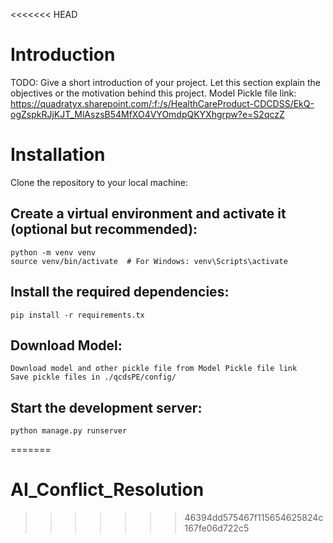 <<<<<<< HEAD
# Introduction 
TODO: Give a short introduction of your project. Let this section explain the objectives or the motivation behind this project. 
Model Pickle file link: https://quadratyx.sharepoint.com/:f:/s/HealthCareProduct-CDCDSS/EkQ-ogZspkRJjKJT_MlAszsB54MfXO4VYOmdpQKYXhgrpw?e=S2qczZ

# Installation
Clone the repository to your local machine: 
## Create a virtual environment and activate it (optional but recommended):
    python -m venv venv
    source venv/bin/activate  # For Windows: venv\Scripts\activate
## Install the required dependencies:
    pip install -r requirements.tx
## Download Model: 
    Download model and other pickle file from Model Pickle file link
    Save pickle files in ./qcdsPE/config/
## Start the development server:
    python manage.py runserver

=======
# AI_Conflict_Resolution
>>>>>>> 46394dd575467f115654625824c167fe06d722c5
